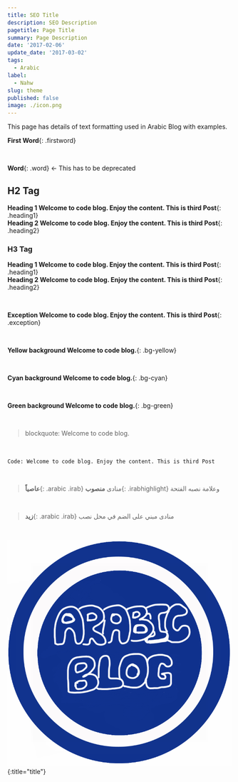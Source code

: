```yaml
---
title: SEO Title
description: SEO Description
pagetitle: Page Title
summary: Page Description
date: '2017-02-06'
update_date: '2017-03-02'
tags:
  - Arabic
label:
  - Nahw
slug: theme
published: false
image: ./icon.png
---
```


This page has details of text formatting used in Arabic Blog with examples.

**First Word**{: .firstword}

<br/>

**Word**{: .word} <- This has to be deprecated

## H2 Tag
**Heading 1 Welcome to code blog. Enjoy the content. This is third Post**{: .heading1}  
**Heading 2 Welcome to code blog. Enjoy the content. This is third Post**{: .heading2}

### H3 Tag
**Heading 1 Welcome to code blog. Enjoy the content. This is third Post**{: .heading1}  
**Heading 2 Welcome to code blog. Enjoy the content. This is third Post**{: .heading2}

<br/>

**Exception Welcome to code blog. Enjoy the content. This is third Post**{: .exception}

<br/>

**Yellow background Welcome to code blog.**{: .bg-yellow}

<br/>

**Cyan background Welcome to code blog.**{: .bg-cyan}

<br/>

**Green background Welcome to code blog.**{: .bg-green}

<br/>

> blockquote: Welcome to code blog.

<br/>

`Code: Welcome to code blog. Enjoy the content. This is third Post`


<br/>

> **عاصياً**{: .arabic .irab}
 منادى **منصوب**{: .irabhighlight} وعلامة نصبه الفتحة

<br/>

> **زيد**{: .arabic .irab}
 منادى مبني على الضم في محل نصب


<br/>

![Alt](./icon.png){:title="title"}